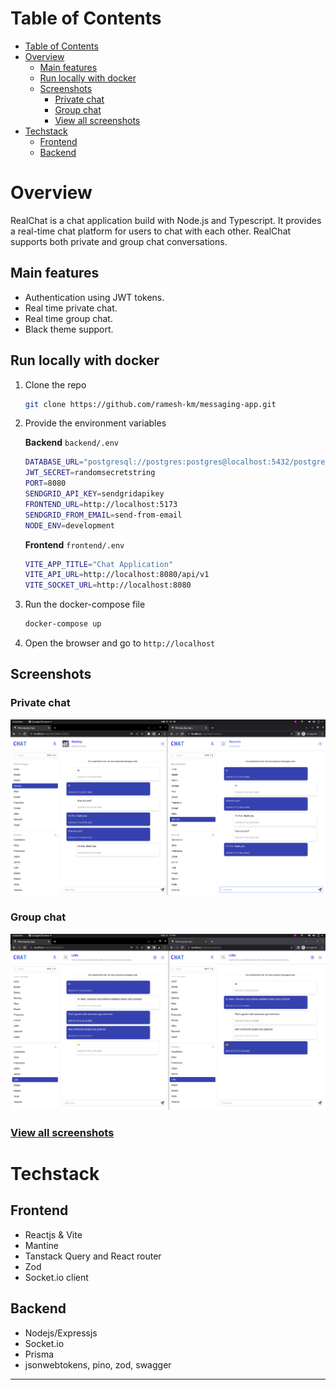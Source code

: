 # Table of Contents

- [Table of Contents](#table-of-contents)
- [Overview](#overview)
  - [Main features](#main-features)
  - [Run locally with docker](#run-locally-with-docker)
  - [Screenshots](#screenshots)
    - [Private chat](#private-chat)
    - [Group chat](#group-chat)
    - [View all screenshots](#view-all-screenshots)
- [Techstack](#techstack)
  - [Frontend](#frontend)
  - [Backend](#backend)

# Overview

RealChat is a chat application build with Node.js and Typescript. It provides a real-time chat platform for users to chat with each other. RealChat supports both private and group chat conversations.

## Main features

- Authentication using JWT tokens.
- Real time private chat.
- Real time group chat.
- Black theme support.

## Run locally with docker

1. Clone the repo

   ```bash
   git clone https://github.com/ramesh-km/messaging-app.git
   ```

2. Provide the environment variables

   **Backend** `backend/.env`

   ```bash
   DATABASE_URL="postgresql://postgres:postgres@localhost:5432/postgres?schema=public"
   JWT_SECRET=randomsecretstring
   PORT=8080
   SENDGRID_API_KEY=sendgridapikey
   FRONTEND_URL=http://localhost:5173
   SENDGRID_FROM_EMAIL=send-from-email
   NODE_ENV=development
   ```

   **Frontend** `frontend/.env`

   ```bash
   VITE_APP_TITLE="Chat Application"
   VITE_API_URL=http://localhost:8080/api/v1
   VITE_SOCKET_URL=http://localhost:8080
   ```

3. Run the docker-compose file

   ```bash
   docker-compose up
   ```

4. Open the browser and go to `http://localhost`

## Screenshots

### Private chat

<p align="center">
  <img  src="./screenshots/private-chat.png">
</p>

### Group chat

<p align="center">
  <img  src="./screenshots/group-chat.png">
</p>

### [View all screenshots](screenshots/screenshots.md)

# Techstack

## Frontend

- Reactjs & Vite
- Mantine
- Tanstack Query and React router
- Zod
- Socket.io client

## Backend

- Nodejs/Expressjs
- Socket.io
- Prisma
- jsonwebtokens, pino, zod, swagger

---
